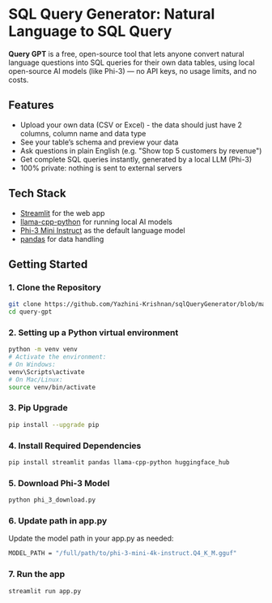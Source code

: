 # SQL Query Generator: Natural Language to SQL Query

**Query GPT** is a free, open-source tool that lets anyone convert natural language questions into SQL queries for their own data tables, using local open-source AI models (like Phi-3) — no API keys, no usage limits, and no costs.

## Features

- Upload your own data (CSV or Excel) - the data should just have 2 columns, column name and data type
- See your table’s schema and preview your data
- Ask questions in plain English (e.g. "Show top 5 customers by revenue")
- Get complete SQL queries instantly, generated by a local LLM (Phi-3)
- 100% private: nothing is sent to external servers

## Tech Stack

- [Streamlit](https://streamlit.io/) for the web app
- [llama-cpp-python](https://github.com/abetlen/llama-cpp-python) for running local AI models
- [Phi-3 Mini Instruct](https://huggingface.co/TheBloke/phi-3-mini-4k-instruct-GGUF) as the default language model
- [pandas](https://pandas.pydata.org/) for data handling

## Getting Started

### 1. Clone the Repository

```bash
git clone https://github.com/Yazhini-Krishnan/sqlQueryGenerator/blob/main/README.md
cd query-gpt
```

### 2. Setting up a Python virtual environment

```bash
python -m venv venv
# Activate the environment:
# On Windows:
venv\Scripts\activate
# On Mac/Linux:
source venv/bin/activate

```
### 3. Pip Upgrade
``` bash
pip install --upgrade pip

```
### 4. Install Required Dependencies
```bash
pip install streamlit pandas llama-cpp-python huggingface_hub

```
### 5. Download Phi-3 Model
```bash
python phi_3_download.py

```
### 6. Update path in app.py
Update the model path in your app.py as needed:
```bash
MODEL_PATH = "/full/path/to/phi-3-mini-4k-instruct.Q4_K_M.gguf"

```
### 7. Run the app
```bash
streamlit run app.py

